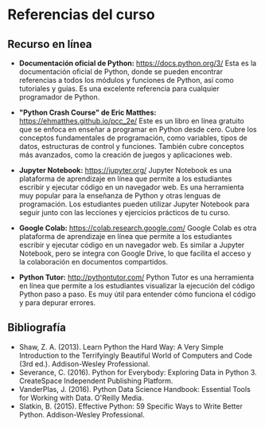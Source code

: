 # Referencias del curso

## Recurso en línea 

- **Documentación oficial de Python:** https://docs.python.org/3/ Esta es la documentación oficial de Python, donde se pueden encontrar referencias a todos los módulos y funciones de Python, así como tutoriales y guías. Es una excelente referencia para cualquier programador de Python.

- **"Python Crash Course" de Eric Matthes:** https://ehmatthes.github.io/pcc_2e/ Este es un libro en línea gratuito que se enfoca en enseñar a programar en Python desde cero. Cubre los conceptos fundamentales de programación, como variables, tipos de datos, estructuras de control y funciones. También cubre conceptos más avanzados, como la creación de juegos y aplicaciones web.

- **Jupyter Notebook:** https://jupyter.org/ Jupyter Notebook es una plataforma de aprendizaje en línea que permite a los estudiantes escribir y ejecutar código en un navegador web. Es una herramienta muy popular para la enseñanza de Python y otras lenguas de programación. Los estudiantes pueden utilizar Jupyter Notebook para seguir junto con las lecciones y ejercicios prácticos de tu curso.

- **Google Colab:** https://colab.research.google.com/ Google Colab es otra plataforma de aprendizaje en línea que permite a los estudiantes escribir y ejecutar código en un navegador web. Es similar a Jupyter Notebook, pero se integra con Google Drive, lo que facilita el acceso y la colaboración en documentos compartidos. 

- **Python Tutor:** http://pythontutor.com/ Python Tutor es una herramienta en línea que permite a los estudiantes visualizar la ejecución del código Python paso a paso. Es muy útil para entender cómo funciona el código y para depurar errores.

## Bibliografía

-   Shaw, Z. A. (2013). Learn Python the Hard Way: A Very Simple Introduction to the Terrifyingly Beautiful World of Computers and Code (3rd ed.). Addison-Wesley Professional.
-   Severance, C. (2016). Python for Everybody: Exploring Data in Python 3. CreateSpace Independent Publishing Platform.
-   VanderPlas, J. (2016). Python Data Science Handbook: Essential Tools for Working with Data. O'Reilly Media.
-   Slatkin, B. (2015). Effective Python: 59 Specific Ways to Write Better Python. Addison-Wesley Professional.